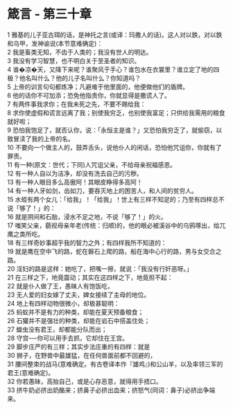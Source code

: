 # 箴言 - 第三十章
  
 1 雅基的儿子亚古珥的话，是神托之言(或译：玛撒人的话)。这人对以鉄，对以鉄和乌甲，发神谕说(本节意难确定)：  
 2 我是畜类无知，不齿于人类的；我没有世人的明达。  
 3 我没有学习智慧，也不明白关于至圣者的知识。  
 4 谁�凉�天，又降下来呢？谁聚风于手心？谁包水在衣裳里？谁立定了地的四极？他名叫什么？他的儿子名叫什么？你知道吗？  
 5 上帝的训言句句都炼净；凡避难于他里面的，他便做他们的盾牌。  
 6 他的话你不可加添；恐免他指责你，你就显得是撒谎人了。  
 7 有两件事我求你；在我未死之先，不要不赐给我：  
 8 求你使虚假和谎言远离了我；别使我穷乏，也别使我富足；只供给我需用的粮食就好啦；  
 9 恐怕我饱足了，就否认你，说：「永恒主是谁？」又恐怕我穷乏了，就偷窃，以致冒渎了我的上帝的名。  
 10 不要向一个做主人的，鼓弄舌头，说他仆人的闲话，恐怕他咒诅你，你就有了罪责。  
 11 有一种(原文：世代；下同)人咒诅父亲，不给母亲祝福感恩。  
 12 有一种人自以为洁净，却没有洗去自己的污秽。  
 13 有一种人眼目多么高傲阿！其眼皮睁得多高阿！  
 14 有一种人牙如剑，齿如刀，要吞灭地上的困苦人，和人间的贫穷人。  
 15 水蛭有两个女儿：「给我」！「给我」！世上有三样不知足的；乃至有四样总不说「够了！」的：  
 16 就是阴间和石胎，浸水不足之地，不说「够了！」的火。  
 17 嗤笑父亲，藐视母亲年老(传统：归顺)的，他的眼必被溪谷中的乌鸦啄出，给兀鹰之类所吃。  
 18 有三样奇妙事超乎我的智力之外；有四样我所不知道的：  
 19 就是鹰在空中飞的路，蛇在磐石上爬的路，船在海中心行的路，男与女交合之路。  
 20 淫妇的路是这样：她吃了，把嘴一擦，就说：「我没有行奸恶呀。」  
 21 在三样之下，地竟震动；其实在这四样之下，地竟担不起：  
 22 就是仆人做了王，愚昧人有饱饭吃，  
 23 无人爱的妇女嫁了丈夫，婢女接续了主母的地位。  
 24 地上有四样动物很微小，却极甚聪明：  
 25 蚂蚁并不是有力的种类，却能在夏天预备粮食；  
 26 石獾并不是强壮的种类，却能在岩石中搭盖住处；  
 27 蝗虫没有君王，却都能分队而出；  
 28 守宫──你可以用手去抓，它却住在王宫。  
 29 脚步庄严的有三样；其实步法庄重的有四样：就是  
 30 狮子，在野兽中最雄猛，在任何兽面前都不回避的，  
 31 腰间整束的战马(意难确定。有古卷译本作『雄鸡』)和公山羊，以及率领三军的君王(意难确定)。  
 32 你若愚昧，高抬自己，或是心存恶意，就得用手捂口。  
 33 挤牛奶必挤出奶酪来；挤鼻子必挤出血来；挤怒气(同词：鼻子)必挤出争端来。